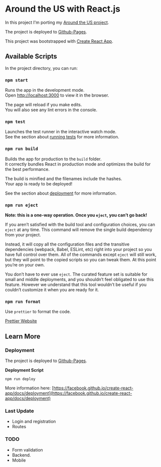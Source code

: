 # Around the US with React.js

In this project I'm porting my [Around the US project](https://github.com/bar-amit/web_project_4).

The project is deployed to [Github-Pages](https://bar-amit.github.io/around-react).

This project was bootstrapped with [Create React App](https://github.com/facebook/create-react-app).

## Available Scripts

In the project directory, you can run:

### `npm start`

Runs the app in the development mode.\
Open [http://localhost:3000](http://localhost:3000) to view it in the browser.

The page will reload if you make edits.\
You will also see any lint errors in the console.

### `npm test`

Launches the test runner in the interactive watch mode.\
See the section about [running tests](https://facebook.github.io/create-react-app/docs/running-tests) for more information.

### `npm run build`

Builds the app for production to the `build` folder.\
It correctly bundles React in production mode and optimizes the build for the best performance.

The build is minified and the filenames include the hashes.\
Your app is ready to be deployed!

See the section about [deployment](https://facebook.github.io/create-react-app/docs/deployment) for more information.

### `npm run eject`

**Note: this is a one-way operation. Once you `eject`, you can’t go back!**

If you aren’t satisfied with the build tool and configuration choices, you can `eject` at any time. This command will remove the single build dependency from your project.

Instead, it will copy all the configuration files and the transitive dependencies (webpack, Babel, ESLint, etc) right into your project so you have full control over them. All of the commands except `eject` will still work, but they will point to the copied scripts so you can tweak them. At this point you’re on your own.

You don’t have to ever use `eject`. The curated feature set is suitable for small and middle deployments, and you shouldn’t feel obligated to use this feature. However we understand that this tool wouldn’t be useful if you couldn’t customize it when you are ready for it.

### `npm run format`

Use `prettier` to format the code.

[Prettier Website](https://prettier.io/)

## Learn More

### Deployment

The project is deployed to [Github-Pages](https://bar-amit.github.io/around-react).

**Deployment Script**

`npm run deploy`

More information here: [https://facebook.github.io/create-react-app/docs/deployment](https://facebook.github.io/create-react-app/docs/deployment)

### Last Update

- Login and registration
- Routes

### TODO

- Form validation
- Backend.
- Mobile
